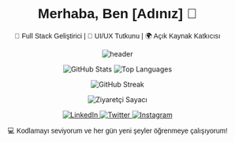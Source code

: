 <!-- Urbanist fontunu kullanmak için Google Fonts'tan import ediyoruz -->
<link href="https://fonts.googleapis.com/css2?family=Urbanist:wght@400;700&display=swap" rel="stylesheet">

<!-- Başlık ve giriş -->
<h1 align="center" style="font-family: 'Urbanist', sans-serif;">Merhaba, Ben [Adınız] 👋</h1>
<p align="center" style="font-family: 'Urbanist', sans-serif;">🚀 Full Stack Geliştirici | 🎨 UI/UX Tutkunu | 🌍 Açık Kaynak Katkıcısı</p>

<!-- Dalga animasyonu -->
<p align="center">
  <img src="https://capsule-render.vercel.app/api?type=waving&color=gradient&height=100&section=header&text=Hoş%20Geldiniz!&fontAlign=50&fontColor=fff&fontSize=30&font=Urbanist" alt="header" />
</p>

<!-- GitHub İstatistikleri -->
<p align="center">
  <img src="https://github-readme-stats.vercel.app/api?username=[kullanıcı-adınız]&show_icons=true&theme=radical" alt="GitHub Stats" />
  <img src="https://github-readme-stats.vercel.app/api/top-langs/?username=[kullanıcı-adınız]&layout=compact&theme=radical" alt="Top Languages" />
</p>

<!-- GitHub Streak -->
<p align="center">
  <img src="https://github-readme-streak-stats.herokuapp.com/?user=[kullanıcı-adınız]&theme=radical" alt="GitHub Streak" />
</p>

<!-- Ziyaretçi Sayacı -->
<p align="center">
  <img src="https://komarev.com/ghpvc/?username=[kullanıcı-adınız]&label=Ziyaretçi%20Sayısı&color=0e75b6&style=flat" alt="Ziyaretçi Sayacı" />
</p>

<!-- Sosyal Medya Bağlantıları -->
<p align="center">
  <a href="https://linkedin.com/in/[linkedin-kullanıcı-adınız]">
    <img src="https://img.shields.io/badge/LinkedIn-0077B5?style=for-the-badge&logo=linkedin&logoColor=white" alt="LinkedIn" />
  </a>
  <a href="https://twitter.com/[twitter-kullanıcı-adınız]">
    <img src="https://img.shields.io/badge/Twitter-1DA1F2?style=for-the-badge&logo=twitter&logoColor=white" alt="Twitter" />
  </a>
  <a href="https://instagram.com/[instagram-kullanıcı-adınız]">
    <img src="https://img.shields.io/badge/Instagram-E4405F?style=for-the-badge&logo=instagram&logoColor=white" alt="Instagram" />
  </a>
</p>

<!-- Kapanış -->
<p align="center" style="font-family: 'Urbanist', sans-serif;">💻 Kodlamayı seviyorum ve her gün yeni şeyler öğrenmeye çalışıyorum!</p>

